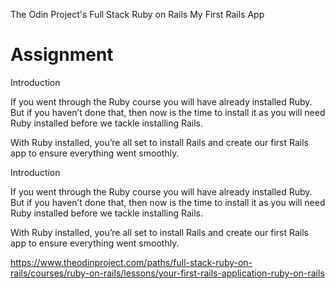 The Odin Project's Full Stack Ruby on Rails My First Rails App

# Assignment

Introduction

If you went through the Ruby course you will have already installed Ruby. But if you haven’t done that, then now is the time to install it as you will need Ruby installed before we tackle installing Rails.

With Ruby installed, you’re all set to install Rails and create our first Rails app to ensure everything went smoothly.

Introduction

If you went through the Ruby course you will have already installed Ruby. But if you haven’t done that, then now is the time to install it as you will need Ruby installed before we tackle installing Rails.

With Ruby installed, you’re all set to install Rails and create our first Rails app to ensure everything went smoothly.

https://www.theodinproject.com/paths/full-stack-ruby-on-rails/courses/ruby-on-rails/lessons/your-first-rails-application-ruby-on-rails
